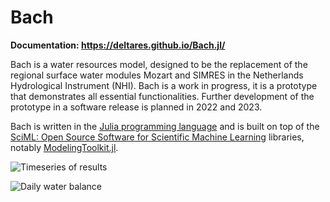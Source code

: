 # Bach

**Documentation: https://deltares.github.io/Bach.jl/**

Bach is a water resources model, designed to be the replacement of the regional surface
water modules Mozart and SIMRES in the Netherlands Hydrological Instrument (NHI). Bach is
a work in progress, it is a prototype that demonstrates all essential functionalities.
Further development of the prototype in a software release is planned in 2022 and 2023.

Bach is written in the [Julia programming language](https://julialang.org/) and is built
on top of the [SciML: Open Source Software for Scientific Machine Learning](https://sciml.ai/)
libraries, notably [ModelingToolkit.jl](https://mtk.sciml.ai/stable/).

![Timeseries of
results](https://user-images.githubusercontent.com/4471859/179259333-070dfe18-8f43-4ac4-bb38-013b252e2e4b.png)

![Daily water
balance](https://user-images.githubusercontent.com/4471859/179259174-0caccd4a-c51b-449e-873c-17d48cfc8870.png)
